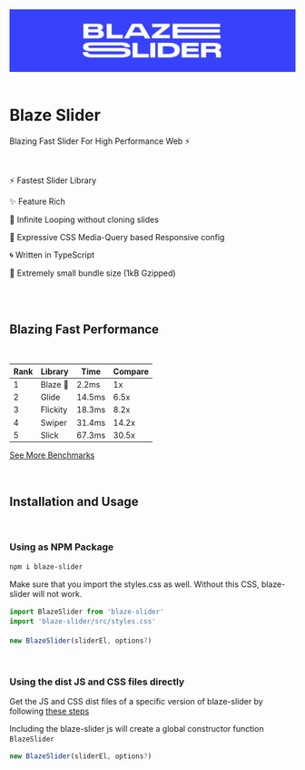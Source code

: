 <img src="assets/LOGO.svg" />

<br />
<br />

# Blaze Slider

Blazing Fast Slider For High Performance Web ⚡

<br />

⚡ Fastest Slider Library

✨ Feature Rich

🔁 Infinite Looping without cloning slides

📱 Expressive CSS Media-Query based Responsive config

🌀 Written in TypeScript

🤏 Extremely small bundle size (1kB Gzipped)

<br/>
<br/>

## Blazing Fast Performance

<br/>

| Rank | Library  | Time   | Compare |
| ---- | -------- | ------ | ------- |
| 1    | Blaze 👑 | 2.2ms  | 1x      |
| 2    | Glide    | 14.5ms | 6.5x    |
| 3    | Flickity | 18.3ms | 8.2x    |
| 4    | Swiper   | 31.4ms | 14.2x   |
| 5    | Slick    | 67.3ms | 30.5x   |

[See More Benchmarks](/benchmark/readme.md)

<br/>

## Installation and Usage

<br/>

### Using as NPM Package

```bash
npm i blaze-slider
```

Make sure that you import the styles.css as well. Without this CSS, blaze-slider will not work.

```javascript
import BlazeSlider from 'blaze-slider'
import 'blaze-slider/src/styles.css'

new BlazeSlider(sliderEl, options?)
```

<br/>

### Using the dist JS and CSS files directly

Get the JS and CSS dist files of a specific version of blaze-slider by following [these steps](get-dist/readme.md)

Including the blaze-slider js will create a global constructor function `BlazeSlider`

```javascript
new BlazeSlider(sliderEl, options?)
```

